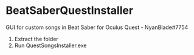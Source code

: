# BeatSaberQuestInstaller
GUI for custom songs in Beat Saber for Oculus Quest - NyanBlade#7754
1. Extract the folder
2. Run QuestSongsInstaller.exe
